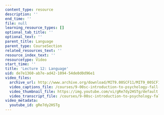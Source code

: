 ```yaml
---
content_type: resource
description: ''
end_time: ''
file: null
learning_resource_types: []
optional_tab_title: ''
optional_text: ''
parent_title: Language
parent_type: CourseSection
related_resources_text: ''
resource_index_text: ''
resourcetype: Video
start_time: ''
title: 'Lecture 12: Language'
uid: de7e1360-ab7e-ad42-1094-54de0d0d96e1
video_files:
  archive_url: http://www.archive.org/download/MIT9.00SCF11/MIT9_00SCF11_lec12_300k.mp4
  video_captions_file: /courses/9-00sc-introduction-to-psychology-fall-2011/6b63fdd455f850bb9116364b2b1656dd_gRe7dy2HSTg.vtt
  video_thumbnail_file: https://img.youtube.com/vi/gRe7dy2HSTg/default.jpg
  video_transcript_file: /courses/9-00sc-introduction-to-psychology-fall-2011/4ae31e09b4e0de6b7d6a446669784245_gRe7dy2HSTg.pdf
video_metadata:
  youtube_id: gRe7dy2HSTg
---
```


